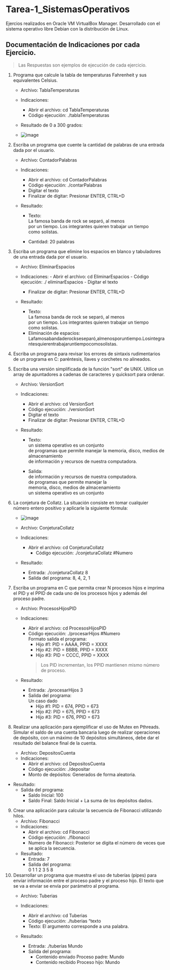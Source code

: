 # Tarea-1_SistemasOperativos
Ejercios realizados en Oracle VM VirtualBox Manager. Desarrollado con el sistema operativo libre Debian con la distribución de Linux.

## Documentación de Indicaciones por cada Ejercicio.
> Las Respuestas son ejemplos de ejecución de cada ejercicio. 
1. Programa que calcule la tabla de temperaturas Fahrenheit y sus equivalentes Celsius.
   - Archivo: TablaTemperaturas
   - Indicaciones:
		- Abrir el archivo:  cd TablaTemperaturas
	    - Código ejecución: ./tablaTemperaturas

    - Resultado de 0 a 300 grados:
    - ![image](https://github.com/AndersonFer03/Tarea-1_SistemasOperativos/assets/105822681/d1c2fd89-4e2b-45f4-ab4e-08d8e3071b10)


2. Escriba un programa que cuente la cantidad de palabras de una entrada dada por el usuario.
   
   - Archivo: ContadorPalabras
   - Indicaciones:
		- Abrir el archivo:  cd ContadorPalabras
		- Código ejecución: ./contarPalabras
		- Digitar el texto
		- Finalizar de digitar: Presionar ENTER, CTRL+D

   - Resultado: 
		- Texto:   
       La famosa banda de rock se separó, al menos   
       por un tiempo. Los integrantes quieren trabajar un tiempo   
       como solistas.
		
     - Cantidad: 20 palabras

3. 	Escriba un programa que elimine los espacios en blanco y tabuladores de una entrada dada por el usuario.
    - Archivo: EliminarEspacios
    - Indicaciones:
		  - Abrir el archivo:  cd EliminarEspacios
		  - Código ejecución: ./ eliminarEspacios
		  - Digitar el texto
	  	- Finalizar de digitar: Presionar ENTER, CTRL+D

    - Resultado: 
	   - Texto:   
       La famosa banda de rock se separó, al menos   
       por un tiempo. Los integrantes quieren trabajar un tiempo   
       como solistas.
      - Eliminación de espacios:   		 Lafamosabandaderockseseparó,almenosporuntiempo.Losintegrantesquierentrabajaruntiempocomosolistas.

4. 	Escriba un programa para revisar los errores de sintaxis rudimentarios de un programa en C: paréntesis, llaves y corchetes no alineados.
   
5. Escriba una versión simplificada de la función "sort" de UNIX. Utilice un array de apuntadores a cadenas de caracteres y quicksort para ordenar.
    - Archivo: VersionSort
    - Indicaciones:
		 - Abrir el archivo:  cd VersionSort
		 - Código ejecución: ./versionSort
		 - Digitar el texto
		 - Finalizar de digitar: Presionar ENTER, CTRL+D

    - Resultado: 
		 - Texto:   
        un sistema operativo es un conjunto   
        de programas que permite manejar la 
        memoria, disco, medios de almacenamiento    
        de información y recursos de nuestra computadora.   
	
	  - Salida:   
        de información y recursos de nuestra computadora.  
        de programas que permite manejar la   
        memoria, disco, medios de almacenamiento  
			  un sistema operativo es un conjunto  

6.	La conjetura de Collatz. La situación consiste en tomar cualquier número entero positivo y aplicarle la siguiente fórmula:
    - ![image](https://github.com/AndersonFer03/Tarea-1_SistemasOperativos/assets/105822681/dae26b38-7313-4175-9923-ed5a80725010)
    - Archivo: ConjeturaCollatz
    - Indicaciones:
	   - Abrir el archivo:  cd ConjeturaCollatz
		 - Código ejecución: ./conjeturaCollatz  #Numero

    - Resultado: 
		 - Entrada: ./conjeturaCollatz 8
	 	 - Salida del programa:  8, 4, 2, 1  
7. 	Escriba un programa en C que permita crear N procesos hijos e imprima el PID y el PPID de cada uno de los procesos hijos y además del proceso padre.         
    - Archivo: ProcesosHijosPID
    - Indicaciones:
		 - Abrir el archivo:  cd ProcesosHijosPID
		 - Código ejecución: ./procesarHijos  #Numero   
		  Formato salida el programa:    
		      - Hijo #1:   PID = AAAA, PPID = XXXX  
 	        - Hijo #2:   PID = BBBB, PPID = XXXX  
 	        - Hijo #3:   PID = CCCC, PPID = XXXX  
		     > Los PID incrementan, los PPID mantienen mismo número de proceso.

    - Resultado: 
		 - Entrada:  ./procesarHijos 3
		 - Salida del programa:    
        Un caso dado
		    - Hijo #1:   PID = 674, PPID = 673
 		    - Hijo #2:   PID = 675, PPID = 673
 		    - Hijo #3:   PID = 676, PPID = 673

8. 	Realizar una aplicación para ejemplificar el uso de Mutex en Pthreads. Simular el saldo de una cuenta bancaria luego de realizar operaciones de depósito, con un máximo de 10 depósitos simultáneos, debe dar el resultado del balance final de la cuenta.
    - Archivo: DepositosCuenta
    - Indicaciones:
		 - Abrir el archivo:  cd DepositosCuenta
		 - Código ejecución: ./depositar 
		 - Monto de depósitos: Generados de forma aleatoria.

   - Resultado: 
	  - Salida del programa:  
        - Saldo Inicial: 100
        - Saldo Final: Saldo Inicial + La suma de los depósitos dados.
9.	Crear una aplicación para calcular la secuencia de Fibonacci utilizando hilos.
    - Archivo: Fibonacci
    - Indicaciones:
		 - Abrir el archivo:  cd Fibonacci
		 - Código ejecución: ./fibonacci 
		 - Numero de Fibonacci: Posterior se digita el número de veces que se aplica la
                                                           secuencia.
    - Resultado: 
		 - Entrada: 7
	   - Salida del programa:    
      0	   1    1    2    3    5    8
10.	Desarrollar un programa que muestra el uso de tuberías (pipes) para enviar información entre el proceso padre y el proceso hijo. El texto que se va a enviar se envía por parámetro al programa.
     - Archivo: Tuberias
     - Indicaciones:
	    - Abrir el archivo:  cd Tuberias
	    - Código ejecución: ./tuberias “texto 
	    - Texto: El argumento corresponde a una palabra.

     - Resultado: 
	    - Entrada: ./tuberías Mundo
	    - Salida del programa:  
		    - Contenido enviado Proceso padre: Mundo
			 - Contenido recibido Proceso hijo: Mundo



